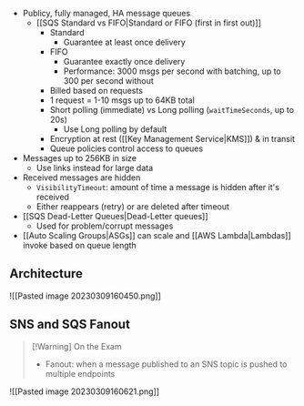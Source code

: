 
- Publicy, fully managed, HA message queues
	- [[SQS Standard vs FIFO|Standard or FIFO (first in first out)]]
		- Standard
			- Guarantee at least once delivery
		- FIFO
			- Guarantee exactly once delivery
			- Performance: 3000 msgs per second with batching, up to 300 per second without
		- Billed based on requests
		- 1 request = 1-10 msgs up to 64KB total
		- Short polling (immediate) vs Long polling (`waitTimeSeconds`, up to 20s)
			- Use Long polling by default
		- Encryption at rest ([[Key Management Service|KMS]]) & in transit
		- Queue policies control access to queues
- Messages up to 256KB in size
	- Use links instead for large data
- Received messages are hidden
	- `VisibilityTimeout`: amount of time a message is hidden after it's received
	- Either reappears (retry) or are deleted after timeout
- [[SQS Dead-Letter Queues|Dead-Letter queues]]
	- Used for problem/corrupt messages
- [[Auto Scaling Groups|ASGs]] can scale and [[AWS Lambda|Lambdas]] invoke based on queue length

## Architecture

![[Pasted image 20230309160450.png]]

## SNS and SQS Fanout

>[!Warning] On the Exam
> - Fanout: when a message published to an SNS topic is pushed to multiple endpoints



![[Pasted image 20230309160621.png]]

